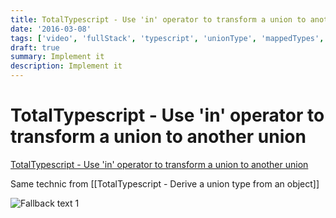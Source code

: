 ```yaml
---
title: TotalTypescript - Use 'in' operator to transform a union to another union
date: '2016-03-08'
tags: ['video', 'fullStack', 'typescript', 'unionType', 'mappedTypes', 'read', '', 'withResume']
draft: true
summary: Implement it
description: Implement it
---
```

# TotalTypescript - Use 'in' operator to transform a union to another union


[TotalTypescript - Use 'in' operator to transform a union to another union](https://www.totaltypescript.com/tips/use-in-operator-to-transform-a-union-to-another-union)

Same technic from [[TotalTypescript - Derive a union type from an object]]

![Fallback text 1](/static/assets/pasted-image-20221010214303.png)


